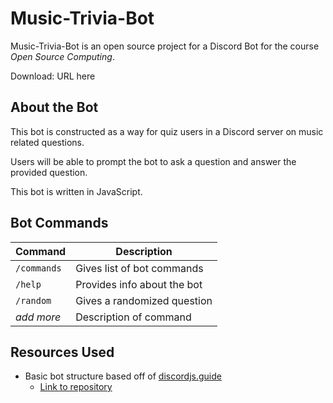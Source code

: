 # Music-Trivia-Bot

Music-Trivia-Bot is an open source project for a Discord Bot for the course *Open Source Computing*.

Download: URL here

## About the Bot

This bot is constructed as a way for quiz users in a Discord server on music related questions.

Users will be able to prompt the bot to ask a question and answer the provided question.

This bot is written in JavaScript.

## Bot Commands

| Command     | Description                 |
| ---         | ---                         |
| `/commands` | Gives list of bot commands  |
| `/help`     | Provides info about the bot |
| `/random`   | Gives a randomized question |
| *add more*  | Description of command      |

## Resources Used

* Basic bot structure based off of [discordjs.guide](https://discordjs.guide/)
    * [Link to repository](https://github.com/discordjs/guide)